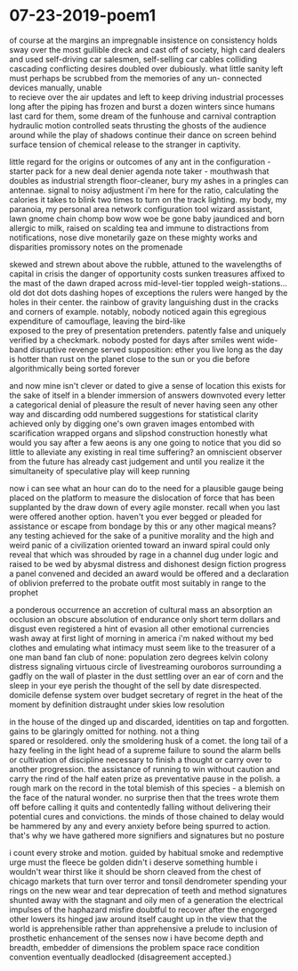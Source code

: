 # 07-23-2019-poem1

of course at the margins an impregnable
insistence on consistency holds sway 
over the most gullible dreck and cast 
off of society, high card dealers
and used self-driving car salesmen, 
self-selling car cables colliding 
cascading conflicting desires doubled 
over dubiously. what little sanity 
left must perhaps be scrubbed 
from the memories of any un- 
connected devices manually, unable  
to recieve over the air updates 
and left to keep driving industrial 
processes long after the piping 
has frozen and burst a dozen 
winters since humans last card
for them, some dream of the 
funhouse and carnival contraption 
hydraulic motion controlled seats 
thrusting the ghosts of the 
audience around while the 
play of shadows continue 
their dance on screen behind 
surface tension of chemical 
release to the stranger in 
captivity.

little regard for the origins or 
outcomes of any ant in the 
configuration - starter pack
for a new deal denier agenda 
note taker - mouthwash that 
doubles as industrial strength 
floor-cleaner, bury my ashes 
in a pringles can antennae. 
signal to noisy adjustment 
i'm here for the ratio, calculating 
the calories it takes to blink 
two times to turn on the track 
lighting. my body, my paranoia, 
my personal area network 
configuration tool wizard 
assistant, lawn gnome 
chain chomp bow wow 
woe be gone baby jaundiced 
and born allergic to milk, 
raised on scalding tea and 
immune to distractions from 
notifications, nose dive 
monetarily gaze on these 
mighty works and disparities 
promissory notes on the promenade 

skewed and strewn about above
the rubble, attuned to the 
wavelengths of capital in crisis 
the danger of opportunity costs 
sunken treasures affixed to the 
mast of the dawn draped 
across mid-level-tier toppled 
weigh-stations... old dot dot dots
dashing hopes of exceptions 
the rulers were hanged by the holes 
in their center. the rainbow of 
gravity languishing dust in the 
cracks and corners of example. 
notably, nobody noticed again 
this egregious expenditure of 
camouflage, leaving the bird-like  
exposed to the prey of presentation 
pretenders. patently false and 
uniquely verified by a checkmark. 
nobody posted for days after 
smiles went wide-band disruptive 
revenge served 
supposition: ether you live
long as the day is hotter than 
rust on the planet close to 
the sun or you die before 
algorithmically being sorted forever 

and now mine isn't clever or 
dated to give a sense of location 
this exists for the sake of itself 
in a blender 
immersion of answers downvoted 
every letter 
a categorical denial of pleasure 
the result of never having seen 
any other way and discarding 
odd numbered suggestions for 
statistical clarity achieved only 
by digging one's own graven 
images entombed with scarification 
wrapped organs and slipshod 
construction 
honestly what would you say after 
a few aeons is any one 
going to notice that you did 
so little to alleviate any 
existing in real time suffering? 
an omniscient observer from 
the future has already cast 
judgement and until you 
realize it the simultaneity 
of speculative play will 
keep running 

now i can see what an hour can do to 
the need for a plausible gauge being 
placed on the platform to measure the 
dislocation of force that has been 
supplanted by the draw down of every 
agile monster. recall when you last 
were offered another option. haven't 
you ever begged or pleaded for 
assistance or escape from bondage 
by this or any other magical means? 
any testing achieved for the sake 
of a punitive morality and the 
high and weird panic of a 
civilization oriented toward an 
inward spiral could only reveal 
that which was shrouded by 
rage in a channel dug under 
logic and raised to be wed 
by abysmal distress and dishonest 
design fiction progress 
a panel convened and decided 
an award would be offered 
and a declaration of oblivion 
preferred to the probate outfit 
most suitably in range to 
the prophet 

a ponderous occurrence 
an accretion of cultural mass 
an absorption 
an occlusion 
an obscure absolution of endurance 
only short term dollars and disgust 
even registered a hint of evasion 
all other emotional currencies 
wash away at first light of morning 
in america i'm naked without 
my bed clothes and emulating 
what intimacy must seem like 
to the treasurer of a one 
man band fan club of none: 
population zero degrees kelvin 
colony distress signaling virtuous 
circle of livestreaming ouroboros 
surrounding a gadfly on the 
wall of plaster in the dust settling 
over an ear of corn and the 
sleep in your eye 
perish the thought of the sell by 
date disrespected. 
domicile defense system 
over budget 
secretary of regret in the heat 
of the moment 
by definition distraught under 
skies low resolution

in the house of the dinged up and 
discarded, identities on tap and 
forgotten. gains to be glaringly 
omitted for nothing. not a thing  
spared or resoldered. only the 
smoldering husk of a comet. 
the long tail of a hazy feeling in the 
light head of a supreme failure 
to sound the alarm bells or cultivation 
of discipline necessary to finish 
a thought or carry over to another 
progression. the assistance of running 
to win without caution and carry the rind 
of the half eaten prize as preventative 
pause in the polish. a rough mark on 
the record in the total blemish of 
this species - a blemish on the face 
of the natural wonder. no surprise 
then that the trees wrote them off 
before calling it quits and contentedly 
falling without delivering their potential 
cures and convictions. the minds of 
those chained to delay would be 
hammered by any and every anxiety 
before being spurred to action. 
that's why we have gathered more 
signifiers and signatures but no posture

i count every stroke and motion. 
guided by habitual smoke and redemptive urge 
must the fleece be golden 
didn't i deserve something humble 
i wouldn't wear thirst like it should be shorn 
cleaved from the chest of chicago 
markets that turn over terror and tonsil 
dendrometer spending your rings on 
the new wear and tear 
deprecation of teeth and method 
signatures 
shunted away with the stagnant and 
oily men of a generation 
the electrical impulses of the haphazard 
misfire 
doubtful to recover after the engorged 
other lowers its hinged jaw around 
itself 
caught up in the view that the world 
is apprehensible rather than apprehensive 
a prelude to inclusion of prosthetic 
enhancement of the senses 
now i have become depth and 
breadth, embedder of dimensions 
the problem space race 
condition convention 
eventually deadlocked 
(disagreement accepted.)
